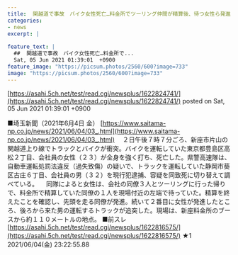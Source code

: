 ```yaml
---
title:  関越道で事故　バイク女性死亡…料金所でツーリング仲間が精算後、待つ女性ら発進　先頭に続いた女性に車が　★2  
categories:
- news
excerpt: |
  
feature_text: |
  ##  関越道で事故　バイク女性死亡…料金所で...
  Sat, 05 Jun 2021 01:39:01  +0900
feature_image: "https://picsum.photos/2560/600?image=733"
image: "https://picsum.photos/2560/600?image=733"
---
```


[https://asahi.5ch.net/test/read.cgi/newsplus/1622824741/](https://asahi.5ch.net/test/read.cgi/newsplus/1622824741/)
posted on Sat, 05 Jun 2021 01:39:01  +0900

<!--more-->

■埼玉新聞（2021年6月4日 金） [https://www.saitama-np.co.jp/news/2021/06/04/03_.html](https://www.saitama-np.co.jp/news/2021/06/04/03_.html) 　２日午後７時７分ごろ、新座市片山の関越道上り線でトラックとバイクが衝突。バイクを運転していた東京都豊島区高松２丁目、会社員の女性（２３）が全身を強く打ち、死亡した。県警高速隊は、自動車運転処罰法違反（過失致傷）の疑いで、トラックを運転していた静岡市葵区古庄６丁目、会社員の男（３２）を現行犯逮捕、容疑を同致死に切り替えて調べている。 　同隊によると女性は、会社の同僚３人とツーリングに行った帰りで、料金所で精算していた同僚の１人を現場付近の左端で待っていた。精算を終えたことを確認し、先頭を走る同僚が発進。続いて２番目に女性が発進したところ、後ろから来た男の運転するトラックが追突した。現場は、新座料金所のブースから約１１０メートルの地点。 ■前スレ [https://asahi.5ch.net/test/read.cgi/newsplus/1622816575/](https://asahi.5ch.net/test/read.cgi/newsplus/1622816575/) ★1　2021/06/04(金) 23:22:55.88
